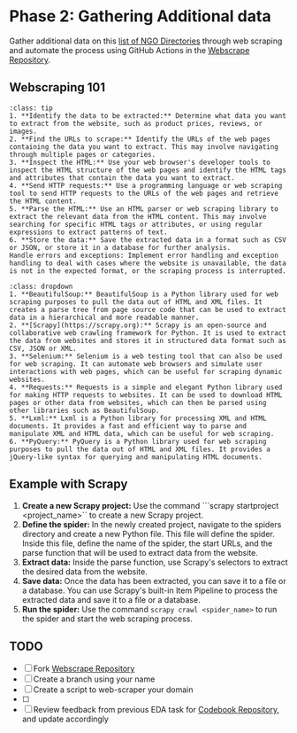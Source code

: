 # Phase 2: Gathering Additional data

Gather additional data on this [list of NGO Directories](https://docs.google.com/spreadsheets/d/1Op1zqAMotvDs2e4zHPVHkri0gckNuUXizv_blo1Pcyw/edit?usp=sharing) through web scraping and automate the process using GitHub Actions in the [Webscrape Repository](https://github.com/DaanMatch/webscrape).

## Webscraping 101

```{admonition} General process for web scraping
:class: tip
1. **Identify the data to be extracted:** Determine what data you want to extract from the website, such as product prices, reviews, or images.
2. **Find the URLs to scrape:** Identify the URLs of the web pages containing the data you want to extract. This may involve navigating through multiple pages or categories.
3. **Inspect the HTML:** Use your web browser's developer tools to inspect the HTML structure of the web pages and identify the HTML tags and attributes that contain the data you want to extract.
4. **Send HTTP requests:** Use a programming language or web scraping tool to send HTTP requests to the URLs of the web pages and retrieve the HTML content.
5. **Parse the HTML:** Use an HTML parser or web scraping library to extract the relevant data from the HTML content. This may involve searching for specific HTML tags or attributes, or using regular expressions to extract patterns of text.
6. **Store the data:** Save the extracted data in a format such as CSV or JSON, or store it in a database for further analysis.
Handle errors and exceptions: Implement error handling and exception handling to deal with cases where the website is unavailable, the data is not in the expected format, or the scraping process is interrupted.
```

```{admonition} Popular Webscraping Libraries
:class: dropdown
1. **BeautifulSoup:** BeautifulSoup is a Python library used for web scraping purposes to pull the data out of HTML and XML files. It creates a parse tree from page source code that can be used to extract data in a hierarchical and more readable manner.
2. **[Scrapy](https://scrapy.org):** Scrapy is an open-source and collaborative web crawling framework for Python. It is used to extract the data from websites and stores it in structured data format such as CSV, JSON or XML.
3. **Selenium:** Selenium is a web testing tool that can also be used for web scraping. It can automate web browsers and simulate user interactions with web pages, which can be useful for scraping dynamic websites.
4. **Requests:** Requests is a simple and elegant Python library used for making HTTP requests to websites. It can be used to download HTML pages or other data from websites, which can then be parsed using other libraries such as BeautifulSoup.
5. **Lxml:** Lxml is a Python library for processing XML and HTML documents. It provides a fast and efficient way to parse and manipulate XML and HTML data, which can be useful for web scraping.
6. **PyQuery:** PyQuery is a Python library used for web scraping purposes to pull the data out of HTML and XML files. It provides a jQuery-like syntax for querying and manipulating HTML documents.
```

## Example with Scrapy

1. **Create a new Scrapy project:** Use the command ```scrapy startproject <project_name>`` to create a new Scrapy project.
2. **Define the spider:** In the newly created project, navigate to the spiders directory and create a new Python file. This file will define the spider. Inside this file, define the name of the spider, the start URLs, and the parse function that will be used to extract data from the website.
3. **Extract data:** Inside the parse function, use Scrapy's selectors to extract the desired data from the website.
4. **Save data:** Once the data has been extracted, you can save it to a file or a database. You can use Scrapy's built-in Item Pipeline to process the extracted data and save it to a file or a database.
5. **Run the spider:** Use the command ```scrapy crawl <spider_name>``` to run the spider and start the web scraping process.

## TODO

- [ ]  Fork [Webscrape Repository](https://github.com/DaanMatch/webscrape)
- [ ] Create a branch using your name
- [ ] Create a script to web-scraper your domain
- [ ]
- [ ] Review feedback from previous EDA task for [Codebook Repository](https://github.com/DaanMatch/Codebook), and update accordingly
